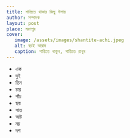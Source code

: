 ```yaml
---
title: শান্তিতে থাকার কিছু উপায়
author: সম্পাদক
layout: post
place: মরণপুর
cover:
   image: /assets/images/shantite-achi.jpeg
   alt: বড়ই আরাম
   caption: শান্তিতে থাকুন, শান্তিতে রাখুন
---
```


- এক
- দুই
- তিন
- চার
- পাঁচ
- ছয়
- সাত 
- আট 
- নয়
- দশ 